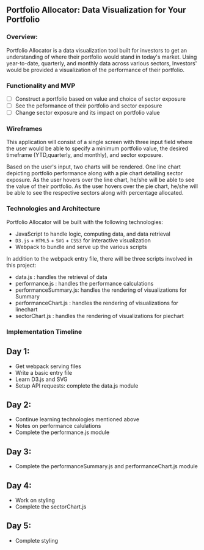 ## Portfolio Allocator: Data Visualization for Your Portfolio

### Overview: 

Portfolio Allocator is a data visualization tool built for investors to get an understanding of where their portfolio would stand in today's market. Using year-to-date, quarterly, and monthly data across various sectors, Investors' would be provided a visualization of the performance of their portfolio.

### Functionality and MVP 

- [ ] Construct a portfolio based on value and choice of sector exposure
- [ ] See the peformance of their portfolio and sector exposure
- [ ] Change sector exposure and its impact on portfolio value

### Wireframes

This application will consist of a single screen with three input field where the user would be able to specify a minimum portfolio value, the desired timeframe (YTD,quarterly, and monthly), and sector exposure. 

Based on the user's input, two charts will be rendered. One line chart depicting portfolio performance along with a pie chart detailing sector exposure. As the user hovers over the line chart, he/she will be able to see the value of their portfolio. As the user hovers over the pie chart, he/she will be able to see the respective sectors along with percentage allocated.

### Technologies and Architecture

Portfolio Allocator will be built with the following technologies: 

- JavaScript to handle logic, computing data, and data retrieval
- `D3.js` + `HTML5` + `SVG` + `CSS3` for interactive visualization
- Webpack to bundle and serve up the various scripts

In addition to the webpack entry file, there will be three scripts involved in this project:

- data.js : handles the retrieval of data
- performance.js : handles the performance calculations
- performanceSummary.js: handles the rendering of visualizations for Summary 
- performanceChart.js : handles the rendering of visualizations for linechart
- sectorChart.js : handles the rendering of visualizations for piechart

### Implementation Timeline

## Day 1: 

- Get webpack serving files
- Write a basic entry file
- Learn D3.js and SVG 
- Setup API requests: complete the data.js module


## Day 2: 
- Continue learning technologies mentioned above
- Notes on performance calulations
- Complete the performance.js module

## Day 3: 
- Complete the performanceSummary.js and performanceChart.js module

## Day 4: 
- Work on styling
- Complete the sectorChart.js

## Day 5: 
- Complete styling
